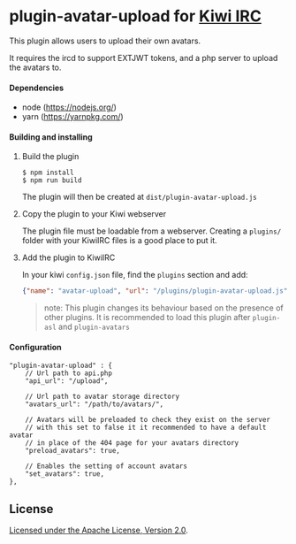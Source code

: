 # plugin-avatar-upload for [Kiwi IRC](https://kiwiirc.com)

This plugin allows users to upload their own avatars.

It requires the ircd to support EXTJWT tokens, and a php server to upload the avatars to.

#### Dependencies
* node (https://nodejs.org/)
* yarn (https://yarnpkg.com/)

#### Building and installing

1. Build the plugin

   ```console
   $ npm install
   $ npm run build
   ```

   The plugin will then be created at `dist/plugin-avatar-upload.js`

2. Copy the plugin to your Kiwi webserver

   The plugin file must be loadable from a webserver. Creating a `plugins/` folder with your KiwiIRC files is a good place to put it.

3. Add the plugin to KiwiIRC

   In your kiwi `config.json` file, find the `plugins` section and add:
   ```json
   {"name": "avatar-upload", "url": "/plugins/plugin-avatar-upload.js"}
   ```

   > note: This plugin changes its behaviour based on the presence of other plugins. It is recommended to load this plugin after `plugin-asl` and `plugin-avatars`


#### Configuration

``` json5
"plugin-avatar-upload" : {
    // Url path to api.php
    "api_url": "/upload",

    // Url path to avatar storage directory
    "avatars_url": "/path/to/avatars/",

    // Avatars will be preloaded to check they exist on the server
    // with this set to false it it recommended to have a default avatar
    // in place of the 404 page for your avatars directory
    "preload_avatars": true,

    // Enables the setting of account avatars
    "set_avatars": true,
},
```

## License

[Licensed under the Apache License, Version 2.0](LICENSE).
